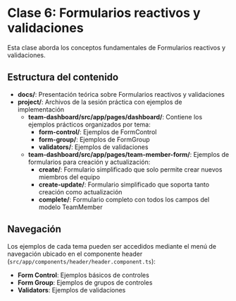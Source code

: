# Clase 6: Formularios reactivos y validaciones

Esta clase aborda los conceptos fundamentales de Formularios reactivos y validaciones.

## Estructura del contenido

- **docs/**: Presentación teórica sobre Formularios reactivos y validaciones
- **project/**: Archivos de la sesión práctica con ejemplos de implementación
  - **team-dashboard/src/app/pages/dashboard/**: Contiene los ejemplos prácticos organizados por tema:
    - **form-control/**: Ejemplos de FormControl
    - **form-group/**: Ejemplos de FormGroup
    - **validators/**: Ejemplos de validaciones
  - **team-dashboard/src/app/pages/team-member-form/**: Ejemplos de formularios para creación y actualización:
    - **create/**: Formulario simplificado que solo permite crear nuevos miembros del equipo
    - **create-update/**: Formulario simplificado que soporta tanto creación como actualización
    - **complete/**: Formulario completo con todos los campos del modelo TeamMember

## Navegación

Los ejemplos de cada tema pueden ser accedidos mediante el menú de navegación ubicado en el componente header (`src/app/components/header/header.component.ts`):

- **Form Control**: Ejemplos básicos de controles
- **Form Group**: Ejemplos de grupos de controles
- **Validators**: Ejemplos de validaciones
